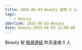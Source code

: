 ```yaml
---
title: 2025-06-03-Beauty 違規 0 人
tags:
    - Beauty
abbrlink: 2025-06-03-Beauty
date: Beauty-2025-06-03 12:00:00
---
```

Beauty 板 [板規連結](https://www.ptt.cc/bbs/Beauty/M.1630069980.A.84B.html)
昨天違規 0 人
